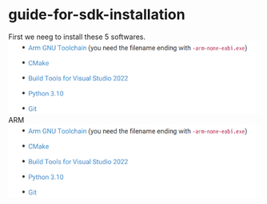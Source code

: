 # guide-for-sdk-installation
First we neeg to install these 5 softwares.
![a](https://github.com/akiyamask/guide-for-sdk-installation/blob/main/toolchains.png)
ARM
![a](https://github.com/akiyamask/guide-for-sdk-installation/blob/main/toolchains.png)
